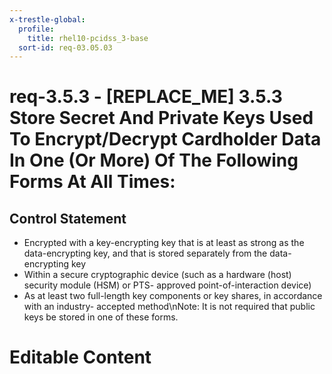 ```yaml
---
x-trestle-global:
  profile:
    title: rhel10-pcidss_3-base
  sort-id: req-03.05.03
---
```


# req-3.5.3 - \[REPLACE_ME\] 3.5.3 Store Secret And Private Keys Used To Encrypt/Decrypt Cardholder Data In One (Or More) Of The Following Forms At All Times:

## Control Statement

* Encrypted with a key-encrypting key that is at least as strong
  as the data-encrypting key, and that is stored separately from the
  data-encrypting key
* Within a secure cryptographic device (such as a hardware (host)
  security module (HSM) or PTS- approved point-of-interaction device)
* As at least two full-length key components or key shares, in accordance with
  an industry- accepted method\nNote: It is not required that public keys be stored
  in one of these forms.

# Editable Content

<!-- Make additions and edits below -->
<!-- The above represents the contents of the control as received by the profile, prior to additions. -->
<!-- If the profile makes additions to the control, they will appear below. -->
<!-- The above markdown may not be edited but you may edit the content below, and/or introduce new additions to be made by the profile. -->
<!-- If there is a yaml header at the top, parameter values may be edited. Use --set-parameters to incorporate the changes during assembly. -->
<!-- The content here will then replace what is in the profile for this control, after running profile-assemble. -->
<!-- The current profile has no added parts for this control, but you may add new ones here. -->
<!-- Each addition must have a heading either of the form ## Control my_addition_name -->
<!-- or ## Part a. (where the a. refers to one of the control statement labels.) -->
<!-- "## Control" parts are new parts added after the statement part. -->
<!-- "## Part" parts are new parts added into the top-level statement part with that label. -->
<!-- Subparts may be added with nested hash levels of the form ### My Subpart Name -->
<!-- underneath the parent ## Control or ## Part being added -->
<!-- See https://oscal-compass.github.io/compliance-trestle/tutorials/ssp_profile_catalog_authoring/ssp_profile_catalog_authoring for guidance. -->
